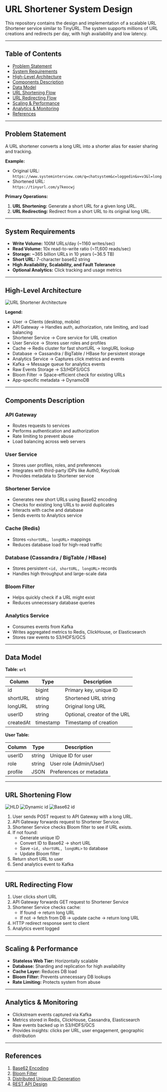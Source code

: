 # URL Shortener System Design

This repository contains the design and implementation of a scalable URL Shortener service similar to TinyURL. The system supports millions of URL creations and redirects per day, with high availability and low latency.

---

## Table of Contents

- [Problem Statement](#problem-statement)
- [System Requirements](#system-requirements)
- [High-Level Architecture](#high-level-architecture)
- [Components Description](#components-description)
- [Data Model](#data-model)
- [URL Shortening Flow](#url-shortening-flow)
- [URL Redirecting Flow](#url-redirecting-flow)
- [Scaling & Performance](#scaling--performance)
- [Analytics & Monitoring](#analytics--monitoring)
- [References](#references)

---

## Problem Statement

A URL shortener converts a long URL into a shorter alias for easier sharing and tracking.

**Example:**

- Original URL:  
`https://www.systeminterview.com/q=chatsystem&c=loggedin&v=v3&l=long`
- Shortened URL:  
`https://tinyurl.com/y7keocwj`

**Primary Operations:**

1. **URL Shortening:** Generate a short URL for a given long URL.
2. **URL Redirecting:** Redirect from a short URL to its original long URL.

---

## System Requirements

- **Write Volume:** 100M URLs/day (~1160 writes/sec)
- **Read Volume:** 10x read-to-write ratio (~11,600 reads/sec)
- **Storage:** ~365 billion URLs in 10 years (~36.5 TB)
- **Short URL:** 7-character base62 string
- **High Availability, Scalability, and Fault Tolerance**
- **Optional Analytics:** Click tracking and usage metrics

---

## High-Level Architecture

![URL Shortener Architecture](./db839bb4-a14e-43dc-b836-89e01c0cc7f0.png)

**Legend:**

- User → Clients (desktop, mobile)
- API Gateway → Handles auth, authorization, rate limiting, and load balancing
- Shortener Service → Core service for URL creation
- User Service → Stores user roles and profiles
- Cache → Redis cluster for fast shortURL → longURL lookup
- Database → Cassandra / BigTable / HBase for persistent storage
- Analytics Service → Captures click metrics and events
- Kafka → Message queue for analytics events
- Raw Events Storage → S3/HDFS/GCS
- Bloom Filter → Space-efficient check for existing URLs
- App-specific metadata → DynamoDB

---

## Components Description

### API Gateway
- Routes requests to services
- Performs authentication and authorization
- Rate limiting to prevent abuse
- Load balancing across web servers

### User Service
- Stores user profiles, roles, and preferences
- Integrates with third-party IDPs like Auth0, Keycloak
- Provides metadata to Shortener service

### Shortener Service
- Generates new short URLs using Base62 encoding
- Checks for existing long URLs to avoid duplicates
- Interacts with cache and database
- Sends events to Analytics service

### Cache (Redis)
- Stores `<shortURL, longURL>` mappings
- Reduces database load for high-read traffic

### Database (Cassandra / BigTable / HBase)
- Stores persistent `<id, shortURL, longURL>` records
- Handles high throughput and large-scale data

### Bloom Filter
- Helps quickly check if a URL might exist
- Reduces unnecessary database queries

### Analytics Service
- Consumes events from Kafka
- Writes aggregated metrics to Redis, ClickHouse, or Elasticsearch
- Stores raw events to S3/HDFS/GCS

---

## Data Model

**Table: `url`**

| Column    | Type    | Description                     |
|----------|---------|---------------------------------|
| id       | bigint  | Primary key, unique ID           |
| shortURL | string  | Shortened URL string             |
| longURL  | string  | Original long URL                |
| userID   | string  | Optional, creator of the URL     |
| createdAt| timestamp | Timestamp of creation          |

**User Table:**

| Column  | Type   | Description |
|---------|--------|-------------|
| userID  | string | Unique ID for user |
| role    | string | User role (Admin/User) |
| profile | JSON   | Preferences or metadata |

---

## URL Shortening Flow
![HLD](https://github.com/satzh390/design-diagram/blob/main/url-shortner.drawio.png)
![Dynamic id](images/dynamic-id-gen-flow.png)
![Base62 id](images/base62.png)
1. User sends POST request to API Gateway with a long URL.
2. API Gateway forwards request to Shortener Service.
3. Shortener Service checks Bloom filter to see if URL exists.
4. If not found:
   - Generate unique ID
   - Convert ID to Base62 → short URL
   - Save `<id, shortURL, longURL>` to database
   - Update Bloom filter
5. Return short URL to user
6. Send analytics event to Kafka

---

## URL Redirecting Flow

1. User clicks short URL
2. API Gateway forwards GET request to Shortener Service
3. Shortener Service checks cache:
   - If found → return long URL
   - If not → fetch from DB → update cache → return long URL
4. HTTP redirect response sent to client
5. Analytics event logged

---

## Scaling & Performance

- **Stateless Web Tier:** Horizontally scalable
- **Database:** Sharding and replication for high availability
- **Cache Layer:** Reduces DB load
- **Bloom Filter:** Prevents unnecessary DB lookups
- **Rate Limiting:** Protects system from abuse

---

## Analytics & Monitoring

- Clickstream events captured via Kafka
- Metrics stored in Redis, ClickHouse, Cassandra, Elasticsearch
- Raw events backed up in S3/HDFS/GCS
- Provides insights: clicks per URL, user engagement, geographic distribution

---

## References

1. [Base62 Encoding](https://en.wikipedia.org/wiki/Base62)
2. [Bloom Filter](https://en.wikipedia.org/wiki/Bloom_filter)
3. [Distributed Unique ID Generation](https://en.wikipedia.org/wiki/Unique_identifier)
4. [REST API Design](https://restfulapi.net/)
